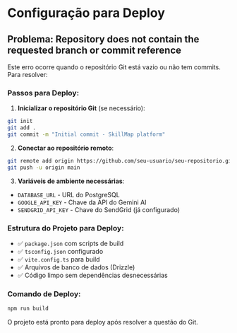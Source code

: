 # Configuração para Deploy

## Problema: Repository does not contain the requested branch or commit reference

Este erro ocorre quando o repositório Git está vazio ou não tem commits. Para resolver:

### Passos para Deploy:

1. **Inicializar o repositório Git** (se necessário):
```bash
git init
git add .
git commit -m "Initial commit - SkillMap platform"
```

2. **Conectar ao repositório remoto**:
```bash
git remote add origin https://github.com/seu-usuario/seu-repositorio.git
git push -u origin main
```

3. **Variáveis de ambiente necessárias**:
- `DATABASE_URL` - URL do PostgreSQL
- `GOOGLE_API_KEY` - Chave da API do Gemini AI
- `SENDGRID_API_KEY` - Chave do SendGrid (já configurado)

### Estrutura do Projeto para Deploy:

- ✅ `package.json` com scripts de build
- ✅ `tsconfig.json` configurado
- ✅ `vite.config.ts` para build
- ✅ Arquivos de banco de dados (Drizzle)
- ✅ Código limpo sem dependências desnecessárias

### Comando de Deploy:
```bash
npm run build
```

O projeto está pronto para deploy após resolver a questão do Git.